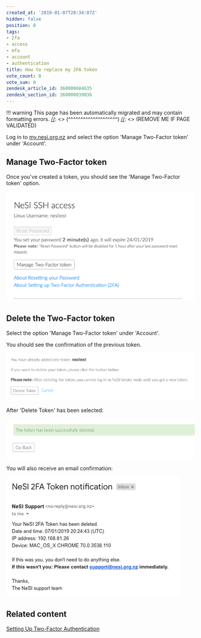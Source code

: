 ```yaml
---
created_at: '2019-01-07T20:34:07Z'
hidden: false
position: 0
tags:
- 2fa
- access
- mfa
- account
- authentication
title: How to replace my 2FA token
vote_count: 0
vote_sum: 0
zendesk_article_id: 360000684635
zendesk_section_id: 360000039036
---
```




[//]: <> (REMOVE ME IF PAGE VALIDATED)
[//]: <> (vvvvvvvvvvvvvvvvvvvv)
!!! warning
    This page has been automatically migrated and may contain formatting errors.
[//]: <> (^^^^^^^^^^^^^^^^^^^^)
[//]: <> (REMOVE ME IF PAGE VALIDATED)

Log in to [my.nesi.org.nz](https://my.nesi.org.nz) and select the option
'Manage Two-Factor token' under 'Account'.

## Manage Two-Factor token

Once you've created a token, you should see the 'Manage Two-Factor
token' option.

![image2018-10-26\_15-36-10.png](../../assets/images/How_to_replace_my_2FA_token.png)

## Delete the Two-Factor token

Select the option 'Manage Two-Factor token' under 'Account'.

You should see the confirmation of the previous token.

![](../../assets/images/How_to_replace_my_2FA_token_0.png)

After 'Delete Token' has been selected:

![](../../assets/images/How_to_replace_my_2FA_token_1.png)

You will also receive an email confirmation:

![](../../assets/images/How_to_replace_my_2FA_token_2.png)

## Related content

[Setting Up Two-Factor
Authentication](https://support.nesi.org.nz/hc/en-gb/articles/360000203075-Setting-Up-Two-Factor-Authentication)
